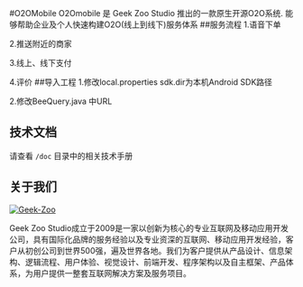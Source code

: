 #O2OMobile
O2Omobile 是 Geek Zoo Studio 推出的一款原生开源O2O系统. 能够帮助企业及个人快速构建O2O(线上到线下)服务体系
##服务流程
1.语音下单

2.推送附近的商家

3.线上、线下支付

4.评价
##导入工程
1.修改local.properties  sdk.dir为本机Android SDK路径

2.修改BeeQuery.java 中URL

## 技术文档

请查看 `/doc` 目录中的相关技术手册

## 关于我们

[![Geek-Zoo](http://www.geek-zoo.com/img/images/logo_2.png)](http://www.geek-zoo.com)

Geek Zoo Studio成立于2009是一家以创新为核心的专业互联网及移动应用开发公司，具有国际化品牌的服务经验以及专业资深的互联网、移动应用开发经验，客户从初创公司到世界500强，遍及世界各地。我们为客户提供从产品设计、信息架构、逻辑流程、用户体验、视觉设计、前端开发、程序架构以及自主框架、产品体系，为用户提供一整套互联网解决方案及服务项目。